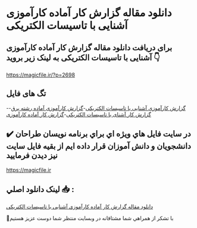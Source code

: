 # دانلود مقاله گزارش کار آماده کارآموزی آشنایی با تاسیسات الکتریکی

## برای دریافت دانلود مقاله گزارش کار آماده کارآموزی آشنایی با تاسیسات الکتریکی به لینک زیر بروید 👇

https://magicfile.ir/?p=2698

## تگ های فایل

-[گزارش کارآموزی آشنایی با تاسیسات الکتریکی](https://magicfile.ir/product/%da%af%d8%b2%d8%a7%d8%b1%d8%b4-%da%a9%d8%a7%d8%b1-%d8%a2%d9%85%d8%a7%d8%af%d9%87-%da%a9%d8%a7%d8%b1%d8%a2%d9%85%d9%88%d8%b2%db%8c-%d8%a2%d8%b4%d9%86%d8%a7%db%8c%db%8c-%d8%a8%d8%a7-%d8%aa%d8%a7%d8%b3%db%8c%d8%b3%d8%a7%d8%aa-%d8%a7%d9%84%da%a9%d8%aa%d8%b1%db%8c%da%a9%db%8c/)-[گزارش کارآموزی آماده رشته برق](https://magicfile.ir/product/%da%af%d8%b2%d8%a7%d8%b1%d8%b4-%da%a9%d8%a7%d8%b1-%d8%a2%d9%85%d8%a7%d8%af%d9%87-%da%a9%d8%a7%d8%b1%d8%a2%d9%85%d9%88%d8%b2%db%8c-%d8%a2%d8%b4%d9%86%d8%a7%db%8c%db%8c-%d8%a8%d8%a7-%d8%aa%d8%a7%d8%b3%db%8c%d8%b3%d8%a7%d8%aa-%d8%a7%d9%84%da%a9%d8%aa%d8%b1%db%8c%da%a9%db%8c/)-[گزارش کار آشنای با تاسیسات الکتریکی](https://magicfile.ir/product/%da%af%d8%b2%d8%a7%d8%b1%d8%b4-%da%a9%d8%a7%d8%b1-%d8%a2%d9%85%d8%a7%d8%af%d9%87-%da%a9%d8%a7%d8%b1%d8%a2%d9%85%d9%88%d8%b2%db%8c-%d8%a2%d8%b4%d9%86%d8%a7%db%8c%db%8c-%d8%a8%d8%a7-%d8%aa%d8%a7%d8%b3%db%8c%d8%b3%d8%a7%d8%aa-%d8%a7%d9%84%da%a9%d8%aa%d8%b1%db%8c%da%a9%db%8c/)-[گزارش کار آماده کارآموزی](https://magicfile.ir/product/%da%af%d8%b2%d8%a7%d8%b1%d8%b4-%da%a9%d8%a7%d8%b1-%d8%a2%d9%85%d8%a7%d8%af%d9%87-%da%a9%d8%a7%d8%b1%d8%a2%d9%85%d9%88%d8%b2%db%8c-%d8%a2%d8%b4%d9%86%d8%a7%db%8c%db%8c-%d8%a8%d8%a7-%d8%aa%d8%a7%d8%b3%db%8c%d8%b3%d8%a7%d8%aa-%d8%a7%d9%84%da%a9%d8%aa%d8%b1%db%8c%da%a9%db%8c/)

## ✔️ در سايت فايل هاي ويژه اي براي برنامه نويسان طراحان دانشجويان و دانش آموزان قرار داده ايم از بقيه فايل سايت نيز ديدن فرماييد

https://magicfile.ir


## لينک دانلود اصلي 📥 :

[دانلود مقاله گزارش کار آماده کارآموزی آشنایی با تاسیسات الکتریکی](https://magicfile.ir/product/%da%af%d8%b2%d8%a7%d8%b1%d8%b4-%da%a9%d8%a7%d8%b1-%d8%a2%d9%85%d8%a7%d8%af%d9%87-%da%a9%d8%a7%d8%b1%d8%a2%d9%85%d9%88%d8%b2%db%8c-%d8%a2%d8%b4%d9%86%d8%a7%db%8c%db%8c-%d8%a8%d8%a7-%d8%aa%d8%a7%d8%b3%db%8c%d8%b3%d8%a7%d8%aa-%d8%a7%d9%84%da%a9%d8%aa%d8%b1%db%8c%da%a9%db%8c/) 


🙏با تشکر از همراهي شما مشتاقانه در وبسایت منتظر شما دوست عزیز هستیم


